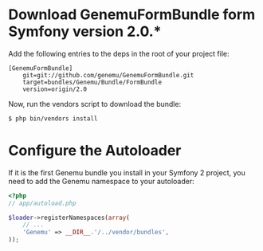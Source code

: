# Download GenemuFormBundle form Symfony version 2.0.*

Add the following entries to the deps in the root of your project file:

```
[GenemuFormBundle]
    git=git://github.com/genemu/GenemuFormBundle.git
    target=bundles/Genemu/Bundle/FormBundle
    version=origin/2.0
```

Now, run the vendors script to download the bundle:

``` bash
$ php bin/vendors install
```

# Configure the Autoloader

If it is the first Genemu bundle you install in your Symfony 2 project,
you need to add the Genemu namespace to your autoloader:

``` php
<?php
// app/autoload.php

$loader->registerNamespaces(array(
    // ...
    'Genemu' => __DIR__.'/../vendor/bundles',
));
```